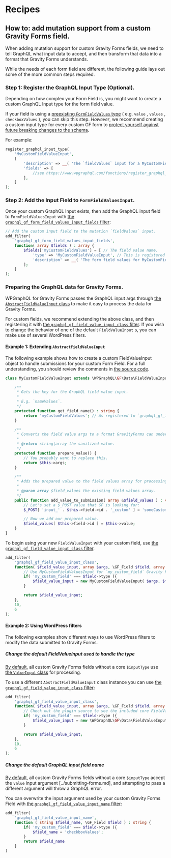 # Recipes

## How to: add mutation support from a custom Gravity Forms field.

When adding mutation support for custom Gravity Forms fields, we need to tell GraphQL what input data to accept, and then transform that data into a format that Gravity Forms understands.

While the needs of each form field are different, the following guide lays out some of the more common steps required.

### Step 1: Register the GraphQL Input Type (Optional).

Depending on how complex your Form Field is, you might want to create a custom GraphQL Input type for the form field value.

If your field is using a [preexisting `FormFieldValues` type](https://github.com/harness-software/wp-graphql-gravity-forms/blob/develop/src/Type/Input/FormFieldValuesInput.php#L34) ( e.g. `value` , `values` , `checkboxValues` ), you can skip this step. _However_, we recommend creating a custom input type for every custom GF form to [protect yourself against future breaking changes to the schema](https://www.apollographql.com/blog/graphql/basics/designing-graphql-mutations/).

For example:

```php
register_graphql_input_type(
	'MyCustomFieldValueInput',
	[
		'description' => __( 'The `fieldValues` input for a MyCustomField field.', 'my-plugin' ),
		'fields' => [ 
			//see https://www.wpgraphql.com/functions/register_graphql_input_type/
		],
	]
);
```

### Step 2: Add the Input Field to `FormFieldValuesInput`.

Once your custom GraphQL Input exists, then add the GraphQL input field to `FormFieldValuesInput` with [the `graphql_gf_form_field_values_input_fields` filter](../actions-and-filters.md#graphql_gf_form_field_values_input_fields):

```php
// Add the custom input field to the mutation `fieldValues` input.
add_filter(
	'graphql_gf_form_field_values_input_fields',
	function( array $fields ) : array {
		$fields['myCustomFieldValues'] = [ // The field value name.
			'type' => 'MyCustomFieldValueInput', // This is registered above.
			'description' => __( 'The form field values for MyCustomField fields.', 'my-plugin'),
		];
	}
);
```

### Preparing the GraphQL data for Gravity Forms.

WPGraphQL for Gravity Forms passes the GraphQL input args through [the `AbstractFieldValueInput` class](https://github.com/harness-software/wp-graphql-gravity-forms/blob/develop/src/Data/FieldValueInput/AbstractFieldValueInput.php) to make it easy to process the data for Gravity Forms.

For custom fields, we recommend extending the above class, and then registering it with [the `graphql_gf_field_value_input_class` filter](../actions-and-filters.md#graphql_gf_field_value_input). If you wish to change the behavior of one of the default `FieldValueInput` s, you can make use of several WordPress filters.

#### Example 1: Extending `AbstractFieldValueInput`

The following example shows how to create a custom FieldValueInput object to handle submissions for your custom Form Field. For a full understanding, you should review the comments in [the source code](https://github.com/harness-software/wp-graphql-gravity-forms/blob/develop/src/Data/FieldValueInput/AbstractFieldValueInput.php).

```php
class MyCustomFieldValueInput extends \WPGraphQL\GF\Data\FieldValueInput\AbstractFieldValueInput {

	/**
	 * Gets the key for the GraphQL field value input.
	 *
	 * E.g. `nameValues`.
	 */
	protected function get_field_name() : string {
		return 'myCustomFieldValues'; // As registered to `graphql_gf_form_field_values_input_fields` above.
	}

	/**
	 * Converts the field value args to a format GravityForms can understand.
	 *
	 * @return string|array the sanitized value.
	 */
	protected function prepare_value() {
		// You probably want to replace this.
		return $this->args;
	}

	/**
	 * Adds the prepared value to the field values array for processing by Gravity Forms.
	 *
	 * @param array $field_values the existing field values array.
	 */
	public function add_value_to_submission( array &$field_values ) : void {
		// Let's set a $_POST value that GF is looking for:
		$_POST[ 'input_' . $this->field->id . '_custom' ] = 'someCustomValue';

		// Now we add our prepared value.
		$field_values[ $this->field->id ] = $this->value;
	}
}
```

To begin using your new `FieldValueInput` with your custom field, use [the `graphql_gf_field_value_input_class` filter](../actions-and-filters.md#graphql_gf_field_value_input_class).

```php
add_filter(
	'graphql_gf_field_value_input_class',
	function( $field_value_input, array $args, \GF_Field $field, array $form, $entry, bool $is_draft_mutation ) {
		// Use MyCustomFieldValuesInput for `my_custom_field` Gravity Forms fields.
		if( 'my_custom_field' === $field->type ){
			$field_value_input = new MyCustomFieldValueInput( $args, $form, $is_draft, $field, $entry );
		}

		return $field_value_input;
	},
	10,
	6
);
```

#### Example 2: Using WordPress filters

The following examples show different ways to use WordPress filters to modify the data submitted to Gravity Forms.

##### Change the default FieldValueInput used to handle the type

[By default](../form-field-support.md), all custom Gravity Forms fields without a core `$inputType` use [the `ValueInput` class](../submitting-forms.md) for processing.

To use a different `AbstractFieldValueInput` class instance you can use [the `graphql_gf_field_value_input_class` filter](../actions-and-filters.md#graphql_gf_field_value_input_class):

```php
add_filter(
	'graphql_gf_field_value_input_class',
	function( $field_value_input, array $args, \GF_Field $field, array $form, $entry, bool $is_draft_mutation ) {
		// Check out the plugin source to see the included core FieldValueInput classes to chose from.
		if( 'my_custom_field' === $field->type ){
			$field_value_input = new \WPGraphQL\GF\Data\FieldValueInput\CheckboxValuesInput( $args, $form, $is_draft, $field, $entry );
		}

		return $field_value_input;
	},
	10,
	6
);
```

##### Change the default GraphQL input field name

[By default](../form-field-support.md), all custom Gravity Forms fields without a core `$inputType` accept the `value` input argument [../submitting-forms.md], and attempting to pass a different argument will throw a GraphQL error. 

You can overwrite the input argument used by your custom Gravity Forms Field with [the `graphql_gf_field_value_input_name` filter](../actions-and-filters.md#graphql_gf_field_value_input_name):

```php
add_filter(
	'graphql_gf_field_value_input_name',
	function ( string $field_name, \GF_Field $field ) : string {
		if( 'my_custom_field' === $field->type ){
			$field_name = 'checkboxValues';
		}
		return $field_name
	}
)
```

